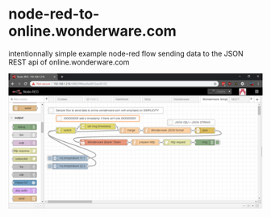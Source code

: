 # node-red-to-online.wonderware.com
intentionnally simple example node-red flow sending data to the JSON REST api of online.wonderware.com


![image.](https://github.com/jtmoderate876/node-red-to-online.wonderware.com/blob/master/screenshot.png)

<!--stackedit_data:
eyJoaXN0b3J5IjpbMjA0ODY2ODEyNSwxMjY1MjM2MDkxXX0=
-->